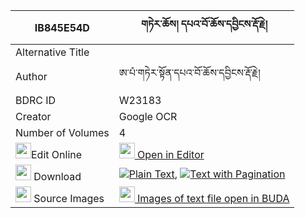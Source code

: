|IB845E54D|གཏེར་ཆོས། དཔའ་བོ་ཆོས་དབྱིངས་རྡོ་རྗེ། 
| --- | --- 
|Alternative Title |
|Author| ཨ་པཾ་གཏེར་སྟོན་དཔའ་བོ་ཆོས་དབྱིངས་རྡོ་རྗེ།
|BDRC ID | W23183
|Creator | Google OCR
|Number of Volumes| 4
|<img width="25" src="https://img.icons8.com/color/25/000000/edit-property.png">Edit Online| [<img width="25" src="https://avatars.githubusercontent.com/u/45091458?s=200&v=4"> Open in Editor](http://editor.openpecha.org/IB845E54D)
|<img width="25" src="https://img.icons8.com/fluent/48/000000/download-2.png"/>  Download | [![](https://img.icons8.com/color/20/000000/txt.png)Plain Text](https://github.com/Openpecha/IB845E54D/releases/download/v1/tercho_pawo_choying_dorje_plain_IB845E54D.zip), [![](https://img.icons8.com/color/20/000000/txt.png)Text with Pagination](https://github.com/Openpecha/IB845E54D/releases/download/v1/tercho_pawo_choying_dorje_pages_IB845E54D.zip)
|<img width="25" src="https://img.icons8.com/plasticine/100/000000/pictures-folder.png"/>  Source Images | [<img width="25" src="https://library.bdrc.io/icons/BUDA-small.svg"> Images of text file open in BUDA](https://library.bdrc.io/show/bdr:W23183)